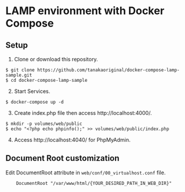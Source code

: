 # LAMP environment with Docker Compose

## Setup

1. Clone or download this repository.

```
$ git clone https://github.com/tanakaoriginal/docker-compose-lamp-sample.git
$ cd docker-compose-lamp-sample
```

2. Start Services.

```
$ docker-compose up -d
```

3. Create index.php file then access http://localhost:4000/.

```
$ mkdir -p volumes/web/public
$ echo "<?php echo phpinfo();" >> volumes/web/public/index.php
```

4. Access http://localhost:4040/ for PhpMyAdmin.

## Document Root customization

Edit DocumentRoot attribute in `web/conf/00_virtualhost.conf` file.

```
    DocumentRoot "/var/www/html/{YOUR_DESIRED_PATH_IN_WEB_DIR}"
```
